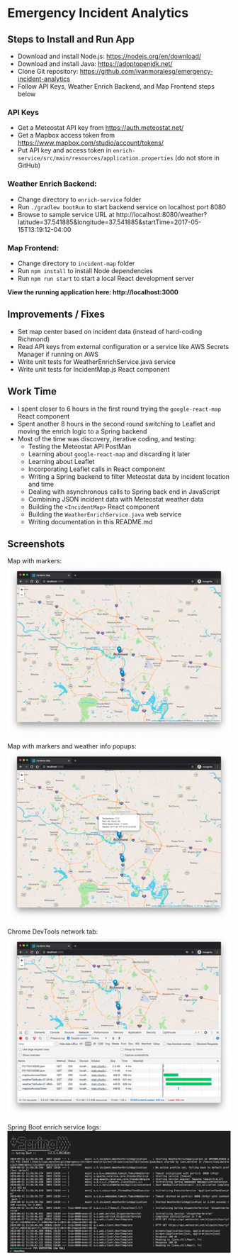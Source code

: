 # Emergency Incident Analytics

## Steps to Install and Run App

- Download and install Node.js: https://nodejs.org/en/download/
- Download and install Java: https://adoptopenjdk.net/
- Clone Git repository: https://github.com/ivanmoralesg/emergency-incident-analytics
- Follow API Keys, Weather Enrich Backend, and Map Frontend steps below

### API Keys
- Get a Meteostat API key from https://auth.meteostat.net/
- Get a Mapbox access token from https://www.mapbox.com/studio/account/tokens/
- Put API key and access token in `enrich-service/src/main/resources/application.properties` (do not store in GitHub)

### Weather Enrich Backend:
- Change directory to `enrich-service` folder
- Run `./gradlew bootRun` to start backend service on localhost port 8080
- Browse to sample service URL at http://localhost:8080/weather?latitude=37.541885&longitude=37.541885&startTime=2017-05-15T13:19:12-04:00

### Map Frontend:
- Change directory to `incident-map` folder
- Run `npm install` to install Node dependencies
- Run `npm run start` to start a local React development server

**View the running application here: http://localhost:3000**

## Improvements / Fixes

- Set map center based on incident data (instead of hard-coding Richmond)
- Read API keys from external configuration or a service like AWS Secrets Manager if running on AWS
- Write unit tests for WeatherEnrichService.java service
- Write unit tests for IncidentMap.js React component 

## Work Time

- I spent closer to 6 hours in the first round trying the `google-react-map` React component
- Spent another 8 hours in the second round switching to Leaflet and moving the enrich logic to a Spring backend
- Most of the time was discovery, iterative coding, and testing:
  - Testing the Meteostat API PostMan
  - Learning about `google-react-map` and discarding it later
  - Learning about Leaflet 
  - Incorporating Leaflet calls in React component
  - Writing a Spring backend to filter Meteostat data by incident location and time
  - Dealing with asynchronous calls to Spring back end in JavaScript
  - Combining JSON incident data with Meteostat weather data
  - Building the `<IncidentMap>` React component
  - Building the `WeatherEnrichService.java` web service
  - Writing documentation in this README.md


 ## Screenshots

Map with markers:
![alt text](screenshots/map-markers.png)

Map with markers and weather info popups: 
![alt text](screenshots/map-markers-popup.png)

Chrome DevTools network tab:
![alt text](screenshots/network-devtools.png)

Spring Boot enrich service logs:
![alt text](screenshots/spring-boot-logs.png)

